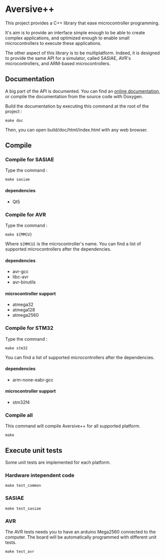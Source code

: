 # Aversive++

This project provides a C++ library that ease microcontroller programming.

It's aim is to provide an interface simple enough to be able to create complex applications, 
and optimized enough to enable small microcontrollers to execute these applications.

The other aspect of this library is to be multiplatform. 
Indeed, it is designed to provide the same API for a simulator, called SASIAE, 
AVR's microcontrollers, and ARM-based microcontrollers.

## Documentation

A big part of the API is documented. 
You can find an [online documentation](http://astralien3000.github.io/aversive--), 
or compile the documentation from the source code with Doxygen.

Build the documentation by executing this command at the root of the project :

`make doc`

Then, you can open build/doc/html/index.html with any web browser.

## Compile

### Compile for SASIAE
Type the command :

`make sasiae`

#### dependencies
 - Qt5

### Compile for AVR
Type the command :

`make ${MMCU}`

Where `${MMCU}` is the microcontroller's name.
You can find a list of supported microcontrollers after the dependencies.

#### dependencies
 - avr-gcc
 - libc-avr
 - avr-binutils

#### microcontroller support
 - atmega32
 - atmega128
 - atmega2560

### Compile for STM32
Type the command :

`make stm32`

You can find a list of supported microcontrollers after the dependencies.

#### dependencies
 - arm-none-eabi-gcc

#### microcontroller support
 - stm32f4

### Compile all
This command will compile Aversive++ for all supported platform.

`make`

## Execute unit tests
Some unit tests are implemented for each platform.

### Hardware intependent code

`make test_common`

### SASIAE

`make test_sasiae`

### AVR
The AVR tests needs you to have an arduino Mega2560 connected to the computer.
The board will be automatically programmed with different unit tests.

`make test_avr`


